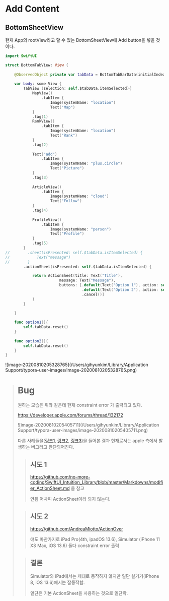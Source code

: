 # Add Content

## BottomSheetView

현재 App의 rootView라고 할 수 있는 BottomSheetView에 Add button을 넣을 것이다.

```swift
import SwiftUI

struct BottomTabView: View {
    
    @ObservedObject private var tabData = BottomTabBarData(initialIndex: 1, itemIndex: 3)
    
    var body: some View {
        TabView (selection: self.$tabData.itemSelected){
            MapView()
                .tabItem {
                    Image(systemName: "location")
                    Text("Map")
            }
            .tag(1)
            RankView()
                .tabItem {
                    Image(systemName: "location")
                    Text("Rank")
            }
            .tag(2)
            
            Text("add")
                .tabItem {
                    Image(systemName: "plus.circle")
                    Text("Picture")
            }
            .tag(3)
            
            ArticleView()
                .tabItem {
                    Image(systemName: "cloud")
                    Text("Follow")
            }
            .tag(4)
            
            ProfileView()
                .tabItem {
                    Image(systemName: "person")
                    Text("Profile")
            }
            .tag(5)
        }
//        .sheet(isPresented: self.$tabData.isItemSelected) {
//            Text("message")
//        }
        .actionSheet(isPresented: self.$tabData.isItemSelected) {

            return ActionSheet(title: Text("Title"),
                        message: Text("Message"),
                        buttons: [.default(Text("Option 1"), action: self.option1),
                                  .default(Text("Option 2"), action: self.option2) ,
                                  .cancel()]
            )
        }
        
    }

    func option1(){
        self.tabData.reset()
    }
    
    func option2(){
        self.tabData.reset()
    }
}
```

![image-20200810205328765](/Users/gihyunkim/Library/Application Support/typora-user-images/image-20200810205328765.png)

> # Bug
>
> 원하는 모습은 위와 같은데 현재 constraint error 가 출력되고 있다.
>
> https://developer.apple.com/forums/thread/132172 
>
> ![image-20200810205405711](/Users/gihyunkim/Library/Application Support/typora-user-images/image-20200810205405711.png)
>
> 다른 사례들을([링크1](https://developer.apple.com/forums/thread/132172 ), [링크2](https://www.reddit.com/r/iOSProgramming/comments/cwv1ab/unable_to_simultaneously_satisfy_constraints_for/), [링크3](https://stackoverflow.com/questions/55372093/uialertcontrollers-actionsheet-gives-constraint-error-on-ios-12-2-12-3))을 들어본 결과 현재로서는 apple 측에서 발생하는 버그라고 판단되어진다.
>
> >  ## 시도 1
> >
> > https://github.com/no-more-coding/SwiftUI_Intuition_Library/blob/master/Markdowns/modifier_ActionSheet.md 을 참고
> >
> > 안됨 어차피 ActionSheet이라 되지 않는다.
>
> > ## 시도 2
> >
> > https://github.com/AndreaMiotto/ActionOver
> >
> > 얘도 마찬가지로 iPad Pro(4th, ipadOS 13.6), Simulator (iPhone 11 XS Max, iOS 13.6) 둘다 constraint error 출력
>
> > ## 결론
> >
> > Simulator와 iPad에서는 제대로 동작하지 않지만 일단 실기기(iPhone 8, iOS 13.6)에서는 잘동작함.
> >
> > 일단은 기본 ActionSheet을 사용하는 것으로 일단락.



